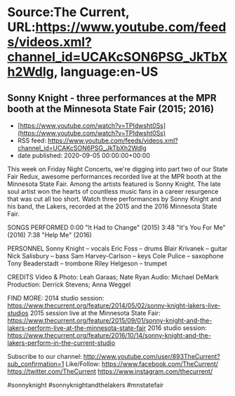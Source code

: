 # Source:The Current, URL:https://www.youtube.com/feeds/videos.xml?channel_id=UCAKcSON6PSG_JkTbXh2WdIg, language:en-US

## Sonny Knight - three performances at the MPR booth at the Minnesota State Fair (2015; 2016)
 - [https://www.youtube.com/watch?v=TPIdwsht0Ss](https://www.youtube.com/watch?v=TPIdwsht0Ss)
 - RSS feed: https://www.youtube.com/feeds/videos.xml?channel_id=UCAKcSON6PSG_JkTbXh2WdIg
 - date published: 2020-09-05 00:00:00+00:00

This week on Friday Night Concerts, we're digging into part two of our State Fair Redux, awesome performances recorded live at the MPR booth at the Minnesota State Fair. Among the artists featured is Sonny Knight. The late soul artist won the hearts of countless music fans in a career resurgence that was cut all too short. Watch three performances by Sonny Knight and his band, the Lakers, recorded at the 2015 and the 2016 Minnesota State Fair. 

SONGS PERFORMED
0:00 "It Had to Change" (2015)
3:48 "It's You For Me" (2016)
7:38 "Help Me" (2016)

PERSONNEL
Sonny Knight – vocals
Eric Foss – drums
Blair Krivanek – guitar
Nick Salisbury – bass
Sam Harvey-Carlson – keys 
Cole Pulice – saxophone 
Tony Beaderstadt – trombone 
Riley Helgeson – trumpet 

CREDITS
Video & Photo: Leah Garaas; Nate Ryan
Audio: Michael DeMark
Production: Derrick Stevens; Anna Weggel

FIND MORE:
2014 studio session: https://www.thecurrent.org/feature/2014/05/02/sonny-knight-lakers-live-studios
2015 session live at the Minnesota State Fair: https://www.thecurrent.org/feature/2015/09/01/sonny-knight-and-the-lakers-perform-live-at-the-minnesota-state-fair
2016 studio session:
https://www.thecurrent.org/feature/2016/10/14/sonny-knight-and-the-lakers-perform-in-the-current-studio

Subscribe to our channel:
http://www.youtube.com/user/893TheCurrent?sub_confirmation=1
Like/Follow:
https://www.facebook.com/TheCurrent/
https://twitter.com/TheCurrent
https://www.instagram.com/thecurrent/

#sonnyknight #sonnyknightandthelakers #mnstatefair

